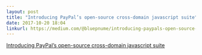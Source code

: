 ```yaml
---
layout: post
title: "Introducing PayPal’s open-source cross-domain javascript suite"
date: 2017-10-20 18:04
linkurl: https://medium.com/@bluepnume/introducing-paypals-open-source-cross-domain-javascript-suite-95f991b2731d
---
```


[Introducing PayPal’s open-source cross-domain javascript suite](https://medium.com/@bluepnume/introducing-paypals-open-source-cross-domain-javascript-suite-95f991b2731d)

> 